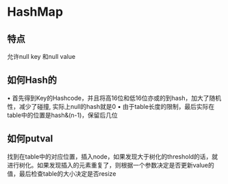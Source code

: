 # HashMap

## 特点 
允许null key 和null value

## 如何Hash的
•	首先得到Key的Hashcode，并且将高16位和低16位亦或的到hash，加大了随机性，减少了碰撞, 实际上null的hash就是0
•	由于table长度的限制，最后实际在table中的位置是hash&(n-1)，保留后几位

## 如何putval
找到在table中的对应位置，插入node，如果发现大于树化的threshold的话，就进行树化。如果发现插入的元素重复了，则根据一个参数决定是否更新value的值，最后检查table的大小决定是否resize
